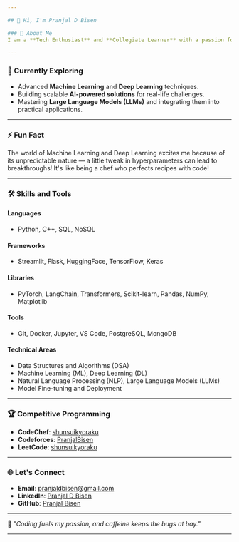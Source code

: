 ```yaml
---

## 👋 Hi, I'm Pranjal D Bisen

### 🚀 About Me
I am a **Tech Enthusiast** and **Collegiate Learner** with a passion for leveraging Artificial Intelligence to solve real-world challenges. I specialize in building models, crafting scalable solutions, and collaborating on innovative open-source projects. I strive to merge **technology** and **creativity** to make impactful contributions.

---
```


### 🔭 Currently Exploring
- Advanced **Machine Learning** and **Deep Learning** techniques.
- Building scalable **AI-powered solutions** for real-life challenges.
- Mastering **Large Language Models (LLMs)** and integrating them into practical applications.

---

### ⚡ Fun Fact
The world of Machine Learning and Deep Learning excites me because of its unpredictable nature — a little tweak in hyperparameters can lead to breakthroughs! It's like being a chef who perfects recipes with code!

---

### 🛠️ Skills and Tools
#### **Languages**
- Python, C++, SQL, NoSQL
#### **Frameworks**
- Streamlit, Flask, HuggingFace, TensorFlow, Keras
#### **Libraries**
- PyTorch, LangChain, Transformers, Scikit-learn, Pandas, NumPy, Matplotlib
#### **Tools**
- Git, Docker, Jupyter, VS Code, PostgreSQL, MongoDB
#### **Technical Areas**
- Data Structures and Algorithms (DSA)
- Machine Learning (ML), Deep Learning (DL)
- Natural Language Processing (NLP), Large Language Models (LLMs)
- Model Fine-tuning and Deployment

---

### 🏆 Competitive Programming
- **CodeChef**: [shunsuikyoraku](https://www.codechef.com/users/shunsuikyoraku)  
- **Codeforces**: [PranjalBisen](https://codeforces.com/profile/PranjalBisen)  
- **LeetCode**: [shunsuikyoraku](https://leetcode.com/u/PranjalBisen/)

---

### 🌐 Let's Connect
- **Email**: pranjaldbisen@gmail.com  
- **LinkedIn**: [Pranjal D Bisen](https://www.linkedin.com/in/pranjal-bisen-a63493255/)  
- **GitHub**: [Pranjal Bisen](https://github.com/pranjalbisen)  

---

🍺 _"Coding fuels my passion, and caffeine keeps the bugs at bay."_ 

--- 
